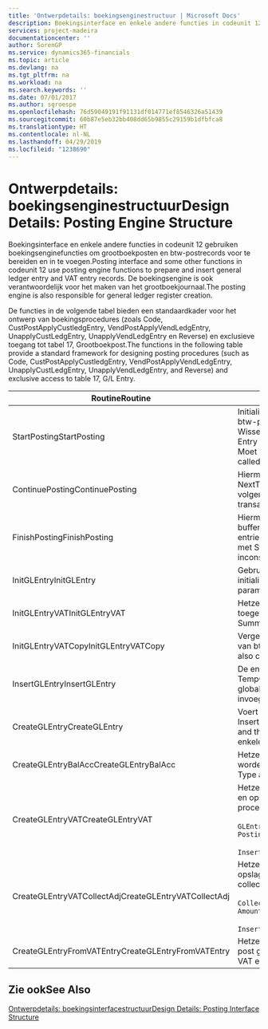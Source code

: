 ```yaml
---
title: 'Ontwerpdetails: boekingsenginestructuur | Microsoft Docs'
description: Boekingsinterface en enkele andere functies in codeunit 12 gebruiken boekingsenginefuncties om grootboekposten en btw-postrecords voor te bereiden en in te voegen. De boekingsengine is ook verantwoordelijk voor het maken van het grootboekjournaal.
services: project-madeira
documentationcenter: ''
author: SorenGP
ms.service: dynamics365-financials
ms.topic: article
ms.devlang: na
ms.tgt_pltfrm: na
ms.workload: na
ms.search.keywords: ''
ms.date: 07/01/2017
ms.author: sgroespe
ms.openlocfilehash: 76d59049191f91131df014771ef8546326a51439
ms.sourcegitcommit: 60b87e5eb32bb408dd65b9855c29159b1dfbfca8
ms.translationtype: HT
ms.contentlocale: nl-NL
ms.lasthandoff: 04/29/2019
ms.locfileid: "1238690"
---
```

# <a name="design-details-posting-engine-structure"></a><span data-ttu-id="cfe0f-104">Ontwerpdetails: boekingsenginestructuur</span><span class="sxs-lookup"><span data-stu-id="cfe0f-104">Design Details: Posting Engine Structure</span></span>
<span data-ttu-id="cfe0f-105">Boekingsinterface en enkele andere functies in codeunit 12 gebruiken boekingsenginefuncties om grootboekposten en btw-postrecords voor te bereiden en in te voegen.</span><span class="sxs-lookup"><span data-stu-id="cfe0f-105">Posting interface and some other functions in codeunit 12 use posting engine functions to prepare and insert general ledger entry and VAT entry records.</span></span> <span data-ttu-id="cfe0f-106">De boekingsengine is ook verantwoordelijk voor het maken van het grootboekjournaal.</span><span class="sxs-lookup"><span data-stu-id="cfe0f-106">The posting engine is also responsible for general ledger register creation.</span></span>  
  
 <span data-ttu-id="cfe0f-107">De functies in de volgende tabel bieden een standaardkader voor het ontwerp van boekingsprocedures (zoals Code, CustPostApplyCustledgEntry, VendPostApplyVendLedgEntry, UnapplyCustLedgEntry, UnapplyVendLedgEntry en Reverse) en exclusieve toegang tot tabel 17, Grootboekpost.</span><span class="sxs-lookup"><span data-stu-id="cfe0f-107">The functions in the following table provide a standard framework for designing posting procedures (such as Code, CustPostApplyCustledgEntry, VendPostApplyVendLedgEntry, UnapplyCustLedgEntry, UnapplyVendLedgEntry, and Reverse) and exclusive access to table 17, G/L Entry.</span></span>  
  
|<span data-ttu-id="cfe0f-108">Routine</span><span class="sxs-lookup"><span data-stu-id="cfe0f-108">Routine</span></span>|<span data-ttu-id="cfe0f-109">Description</span><span class="sxs-lookup"><span data-stu-id="cfe0f-109">Description</span></span>|  
|-------------|---------------------------------------|  
|<span data-ttu-id="cfe0f-110">StartPosting</span><span class="sxs-lookup"><span data-stu-id="cfe0f-110">StartPosting</span></span>|<span data-ttu-id="cfe0f-111">Initialiseert boekingsbuffer TempGLEntryBuf, vergrendelt grootboekpost- en btw-posttabellen, en initialiseert Boekingsperiode, Grootboekjournaal en Wisselkoers.</span><span class="sxs-lookup"><span data-stu-id="cfe0f-111">Initializes posting buffer TempGLEntryBuf, locks G/L Entry and VAT Entry tables, and initializes Accounting Period, G/L Register, and Exchange Rate.</span></span> <span data-ttu-id="cfe0f-112">Moet slechts eenmaal worden aangeroepen, zodat NextEntryNo 0 is.</span><span class="sxs-lookup"><span data-stu-id="cfe0f-112">Should be called only once, then NextEntryNo is 0.</span></span>|  
|<span data-ttu-id="cfe0f-113">ContinuePosting</span><span class="sxs-lookup"><span data-stu-id="cfe0f-113">ContinuePosting</span></span>|<span data-ttu-id="cfe0f-114">Hiermee wordt ongerealiseerde btw voor de vorige transactietoename NextTransactionNo gecontroleerd en geboekt, en wordt het boeken van de volgende regel voorbereid.</span><span class="sxs-lookup"><span data-stu-id="cfe0f-114">Checks and posts unrealized VAT for previous transaction increment NextTransactionNo and prepares post of next line.</span></span>|  
|<span data-ttu-id="cfe0f-115">FinishPosting</span><span class="sxs-lookup"><span data-stu-id="cfe0f-115">FinishPosting</span></span>|<span data-ttu-id="cfe0f-116">Hiermee worden boekingen voltooid door grootboekposten uit de tijdelijke buffer in te voegen in de databasetabel.</span><span class="sxs-lookup"><span data-stu-id="cfe0f-116">Completes posting by inserting G/L entries from temporary buffer into database table.</span></span> <span data-ttu-id="cfe0f-117">Altijd gebruikt in combinatie met StartPosting.</span><span class="sxs-lookup"><span data-stu-id="cfe0f-117">Always used together with StartPosting.</span></span> <span data-ttu-id="cfe0f-118">Controleert op inconsistenties.</span><span class="sxs-lookup"><span data-stu-id="cfe0f-118">Checks for inconsistencies.</span></span>|  
|<span data-ttu-id="cfe0f-119">InitGLEntry</span><span class="sxs-lookup"><span data-stu-id="cfe0f-119">InitGLEntry</span></span>|<span data-ttu-id="cfe0f-120">Gebruikt om nieuwe grootboekpost te initialiseren voor dagboekregel.</span><span class="sxs-lookup"><span data-stu-id="cfe0f-120">Used to initialize new G/L entry for Gen. Jnl Line.</span></span> <span data-ttu-id="cfe0f-121">Retourneert GLEntry als parameter.</span><span class="sxs-lookup"><span data-stu-id="cfe0f-121">Returns GLEntry as parameter.</span></span>|  
|<span data-ttu-id="cfe0f-122">InitGLEntryVAT</span><span class="sxs-lookup"><span data-stu-id="cfe0f-122">InitGLEntryVAT</span></span>|<span data-ttu-id="cfe0f-123">Hetzelfde als InitGLEntry, maar Tegenrekeningnr. en SummarizeVAT worden ook toegewezen.</span><span class="sxs-lookup"><span data-stu-id="cfe0f-123">Same as InitGLEntry, but also assigns Bal. Account No. and SummarizeVAT.</span></span>|  
|<span data-ttu-id="cfe0f-124">InitGLEntryVATCopy</span><span class="sxs-lookup"><span data-stu-id="cfe0f-124">InitGLEntryVATCopy</span></span>|<span data-ttu-id="cfe0f-125">Vergelijkbaar met InitGLEntryVAT, maar er worden ook boekingsgroepgegevens van btw-posten vóór SummarizeVAT gekopieerd.</span><span class="sxs-lookup"><span data-stu-id="cfe0f-125">Similar to InitGLEntryVAT, but also copies posting groups data from VAT Entry before SummarizeVAT.</span></span>|  
|<span data-ttu-id="cfe0f-126">InsertGLEntry</span><span class="sxs-lookup"><span data-stu-id="cfe0f-126">InsertGLEntry</span></span>|<span data-ttu-id="cfe0f-127">De enige functie waarmee grootboekposten in de algemene tabel TempGLEntryBuf wordt ingevoegd.</span><span class="sxs-lookup"><span data-stu-id="cfe0f-127">The only function that inserts G/L entry into global TempGLEntryBuf table.</span></span> <span data-ttu-id="cfe0f-128">Deze functie altijd gebruiken voor invoegen.</span><span class="sxs-lookup"><span data-stu-id="cfe0f-128">Always use this function for insert.</span></span>|  
|<span data-ttu-id="cfe0f-129">CreateGLEntry</span><span class="sxs-lookup"><span data-stu-id="cfe0f-129">CreateGLEntry</span></span>|<span data-ttu-id="cfe0f-130">Voert een InitGLEntry uit, wijst Bedrag (Rapp.-val.) toe en voert vervolgens InsertGLEntry uit.</span><span class="sxs-lookup"><span data-stu-id="cfe0f-130">Performs an InitGLEntry, assigns Additional Currency Amount, and then performs InsertGLEntry.</span></span> <span data-ttu-id="cfe0f-131">Vervangt verschillende regels code door een enkele functieaanroep.</span><span class="sxs-lookup"><span data-stu-id="cfe0f-131">Replaces several lines of code with a single function call.</span></span>|  
|<span data-ttu-id="cfe0f-132">CreateGLEntryBalAcc</span><span class="sxs-lookup"><span data-stu-id="cfe0f-132">CreateGLEntryBalAcc</span></span>|<span data-ttu-id="cfe0f-133">Hetzelfde als CreateGLEntry, maar Tegenrekeningsoort en Tegenrekeningnr. worden ook toegewezen.</span><span class="sxs-lookup"><span data-stu-id="cfe0f-133">Same as CreateGLEntry, but also assigns Bal. Account Type and Bal. Account No.</span></span>|  
|<span data-ttu-id="cfe0f-134">CreateGLEntryVAT</span><span class="sxs-lookup"><span data-stu-id="cfe0f-134">CreateGLEntryVAT</span></span>|<span data-ttu-id="cfe0f-135">Hetzelfde als CreateGLEntry, maar met extra verwerking voor boekingsgroepen en opslag in tijdelijke btw-buffer:</span><span class="sxs-lookup"><span data-stu-id="cfe0f-135">Same as CreateGLEntry, but with additional processing for posting groups and saving to temporary VAT buffer:</span></span><br /><br /> `GLEntry.CopyPostingGroupsFromDtldCVBuf(DtldCVLedgEntryBuf,GenJnlLine."Gen. Posting Type");`<br /><br /> `InsertVATEntriesFromTemp(DtldCVLedgEntryBuf,GLEntry);`|  
|<span data-ttu-id="cfe0f-136">CreateGLEntryVATCollectAdj</span><span class="sxs-lookup"><span data-stu-id="cfe0f-136">CreateGLEntryVATCollectAdj</span></span>|<span data-ttu-id="cfe0f-137">Hetzelfde als CreateGLEntry, maar met extra verzameling van aanpassingen en opslag in tijdelijke btw-buffer:</span><span class="sxs-lookup"><span data-stu-id="cfe0f-137">Same as CreateGLEntry, but with additional collection of adjustments and saving to temporary VAT buffer:</span></span><br /><br /> `CollectAdjustment(AdjAmount,GLEntry.Amount,GLEntry."Additional-Currency Amount",OriginalDateSet);`<br /><br /> `InsertVATEntriesFromTemp(DtldCVLedgEntryBuf,GLEntry);`|  
|<span data-ttu-id="cfe0f-138">CreateGLEntryFromVATEntry</span><span class="sxs-lookup"><span data-stu-id="cfe0f-138">CreateGLEntryFromVATEntry</span></span>|<span data-ttu-id="cfe0f-139">Hetzelfde als CreateGLEntry, maar er worden ook boekingsgroepen uit Btw-post gekopieerd.</span><span class="sxs-lookup"><span data-stu-id="cfe0f-139">Same as CreateGLEntry, but also copies posting groups from VAT entry.</span></span>|  
  
## <a name="see-also"></a><span data-ttu-id="cfe0f-140">Zie ook</span><span class="sxs-lookup"><span data-stu-id="cfe0f-140">See Also</span></span>  
 [<span data-ttu-id="cfe0f-141">Ontwerpdetails: boekingsinterfacestructuur</span><span class="sxs-lookup"><span data-stu-id="cfe0f-141">Design Details: Posting Interface Structure</span></span>](design-details-posting-interface-structure.md)